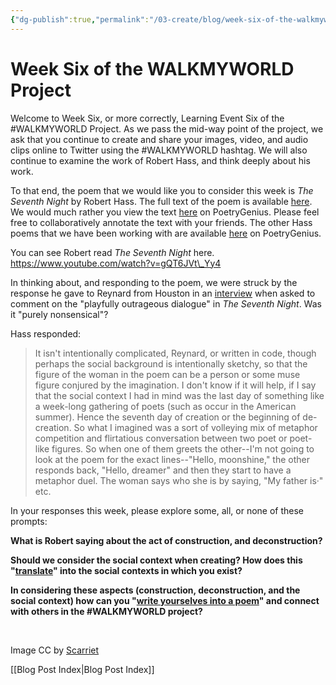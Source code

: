 ```yaml
---
{"dg-publish":true,"permalink":"/03-create/blog/week-six-of-the-walkmyworld-project/","title":"Week Six of the #WALKMYWORLD Project","tags":["poetry","walkmyworld"]}
---
```


# Week Six of the WALKMYWORLD Project

Welcome to Week Six, or more correctly, Learning Event Six of the #WALKMYWORLD Project. As we pass the mid-way point of the project, we ask that you continue to create and share your images, video, and audio clips online to Twitter using the #WALKMYWORLD hashtag. We will also continue to examine the work of Robert Hass, and think deeply about his work.

To that end, the poem that we would like you to consider this week is _The Seventh Night_ by Robert Hass. The full text of the poem is available [here](http://porcupinehandshake.wordpress.com/2009-09-20/the-seventh-night-robert-hass/). We would much rather you view the text [here](http://poetry.rapgenius.com/Robert-hass-the-seventh-night-annotated) on PoetryGenius. Please feel free to collaboratively annotate the text with your friends. The other Hass poems that we have been working with are available [here](http://poetry.rapgenius.com/artists/Robert-hass) on PoetryGenius.

You can see Robert read _The Seventh Night_ here. https://www.youtube.com/watch?v=gQT6JVt\_Yy4

In thinking about, and responding to the poem, we were struck by the response he gave to Reynard from Houston in an [interview](http://www.smartishpace.com/pqa/robert_hass/) when asked to comment on the "playfully outrageous dialogue" in _The Seventh Night_. Was it "purely nonsensical"?

Hass responded:

> It isn't intentionally complicated, Reynard, or written in code, though perhaps the social background is intentionally sketchy, so that the figure of the woman in the poem can be a person or some muse figure conjured by the imagination. I don't know if it will help, if I say that the social context I had in mind was the last day of something like a week-long gathering of poets (such as occur in the American summer). Hence the seventh day of creation or the beginning of de-creation. So what I imagined was a sort of volleying mix of metaphor competition and flirtatious conversation between two poet or poet-like figures. So when one of them greets the other--I'm not going to look at the poem for the exact lines--"Hello, moonshine," the other responds back, "Hello, dreamer" and then they start to have a metaphor duel. The woman says who she is by saying, "My father is·" etc.

In your responses this week, please explore some, all, or none of these prompts:

**What is Robert saying about the act of construction, and deconstruction?**

**Should we consider the social context when creating? How does this "[translate](http://technoliteracy.org/2014-02-09/eat-your-words-a-walkmyworld-submission/)" into the social contexts in which you exist?**

**In considering these aspects (construction, deconstruction, and the social context) how can you "[write yourselves into a poem](https://dogtrax.edublogs.org/2014-02-16/write-yourselves-into-a-poem-a-walkmyworld-call-to-writing/)" and connect with others in the #WALKMYWORLD project?** 

 

Image CC by [Scarriet](http://scarriet.wordpress.com/category/march-madness/page/2/)

[[Blog Post Index\|Blog Post Index]]